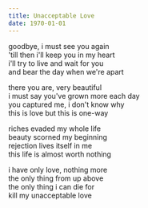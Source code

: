 ```yaml
---
title: Unacceptable Love
date: 1970-01-01
---
```


goodbye, i must see you again  
'till then i'll keep you in my heart  
i'll try to live and wait for you  
and bear the day when we're apart

there you are, very beautiful  
i must say you've grown more each day  
you captured me, i don't know why  
this is love but this is one-way

riches evaded my whole life  
beauty scorned my beginning  
rejection lives itself in me  
this life is almost worth nothing

i have only love, nothing more  
the only thing from up above  
the only thing i can die for  
kill my unacceptable love
